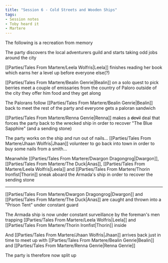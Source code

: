 ```yaml
---
title: "Session 6 - Cold Streets and Wooden Ships"
tags:
- Session notes
- Toby heard it
- Martere
---
```

The following is a recreation from memory

The party discovers the local adventurers guild and starts taking odd jobs around the city

[[Parties/Tales From Martere/Leela Wolfris|Leela]] finishes reading her book which earns her a level up before everyone else(?)

[[Parties/Tales From Martere/Bealin Genrie|Bealin]] on a solo quest to pick berries meet a couple of emissaries from the country of Paloro outside of the city they offer him food and they get along

The Palorans follow [[Parties/Tales From Martere/Bealin Genrie|Bealin]] back to meet the rest of the party and everyone gets a paloran sandwich

[[Parties/Tales From Martere/Renna Genrie|Renna]] makes a ~~devil~~ deal that forces the party back to the wrecked ship in order to recover "The Blue Sapphire" (and a sending stone)

The party works on the ship and run out of nails... [[Parties/Tales From Martere/Jhaan Wolfris|Jhaan]] volunteer to go back into town in order to buy some nails from a smith...

Meanwhile [[Parties/Tales From Martere/Dwargon Dragongrog|Dwargon]], [[Parties/Tales From Martere/The Duck|Anas]], [[Parties/Tales From Martere/Leela Wolfris|Leela]] and [[Parties/Tales From Martere/Thorin Ironfist|Thorin]] sneak aboard the Armada's ship in order to recover the sending stone

---

[[Parties/Tales From Martere/Dwargon Dragongrog|Dwargon]] and [[Parties/Tales From Martere/The Duck|Anas]] are caught and thrown into a "Prison Tent" under constant guard

The Armada ship is now under constant surveillance by the foreman's men trapping [[Parties/Tales From Martere/Leela Wolfris|Leela]] and [[Parties/Tales From Martere/Thorin Ironfist|Thorin]] inside

And [[Parties/Tales From Martere/Jhaan Wolfris|Jhaan]] arrives back just in time to meet up with [[Parties/Tales From Martere/Bealin Genrie|Bealin]] and [[Parties/Tales From Martere/Renna Genrie|Renna Genrie]]

The party is therefore now split up 